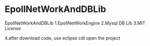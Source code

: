 # EpollNetWorkAndDBLib
EpollNetWorkAndDBLib
1.EpollNetWorkEngine
2.Mysql DB Lib
3.MIT License

4.after download code, use eclipse cdt open the project
